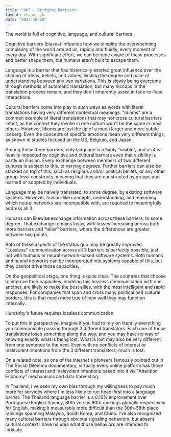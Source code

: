 ```yaml
---
title: "085 - Bridging Barriers"
layout: essay.njk
date: "2023-10-28"
---
```


The world is full of cognitive, language, and cultural barriers.

Cognitive barriers (biases) influence how we simplify the overwhelming complexity of the world around us, rapidly and fluidly, every moment of every day. With significant effort, we can become aware of these processes and better shape them, but humans aren't built to escape them.

Language is a barrier that has historically exerted great influence over the sharing of ideas, beliefs, and values, limiting the degree and pace of understanding between any two variations. This is slowly being overcome through methods of automatic translation, but many hiccups in the translation process remain, and they don't inherently assist in face-to-face interactions.

Cultural barriers come into play in such ways as words with literal translations having very different contextual meanings. "Idioms" are a common example of literal translations that may not cross cultural barriers intact, as the context they invoke in one culture won't be the same in most others. However, Idioms are just the tip of a much larger and more subtle iceberg. Even the concepts of specific emotions mean very different things, as shown in studies focused on the US, Belgium, and Japan.

Among these three barriers, only language is reliably "visible", and as it is heavily impacted by cognitive and cultural barriers even that visibility is partly an illusion. Every exchange between members of two different cultures is subject to this, to varying degrees. Further barriers can also be stacked on top of this, such as religious and/or political beliefs, or any other group-level constructs, meaning that they are constructed by groups and learned or adopted by individuals.

Language may be naively translated, to some degree, by existing software systems. However, human-like concepts, understanding, and reasoning, which neural networks are incompatible with, are required to meaningfully address all 3.

Humans can likewise exchange information across these barriers, to some degree. That exchange remains lossy, with losses increasing across both more barriers and "taller" barriers, where the differences are greater between two points.

Both of these aspects of the status quo may be greatly improved. "Lossless" communication across all 3 barriers is perfectly possible, just not with humans or neural-network-based software systems. Both humans and neural networks can be incorporated into systems capable of this, but they cannot drive those capacities.

On the geopolitical stage, one thing is quite clear. The countries that choose to improve their capacities, enabling this lossless communication with one another, are likely to make the best allies, with the most intelligent and rapid responses. For companies that span and cross many political and cultural borders, this is that much more true of how well they may function internally.

Humanity's future requires lossless communication.

To put this in perspective, imagine if you had to rely on literally everything you communicate passing through 3 different translators. Each one of those translations loses something along the way, and you may have no way of knowing exactly what is being lost. What is lost may also be very different from one sentence to the next. Even with no conflicts of interest or malevolent intentions from the 3 different translators, much is lost.

On a related note, as one of the internet's pioneers famously pointed out in The Social Dilemma documentary, virtually every online platform has those conflicts of interest and malevolent intentions baked into it via "Attention Economy" mechanisms and data harvesting.

In Thailand, I've seen my own bias through my willingness to pay much more for services where I'm less likely to run head-first into a language barrier. The Thailand language barrier is a 0.16% improvement over Portuguese English fluency, 89th versus 90th rankings globally respectively for English, making it measurably more difficult than the 30th-38th place rankings spanning Malaysia, South Korea, and China. I've also recognized many cultural barriers through obvious signaling behaviors, but absent cultural context I have no idea what those behaviors are intended to indicate.
